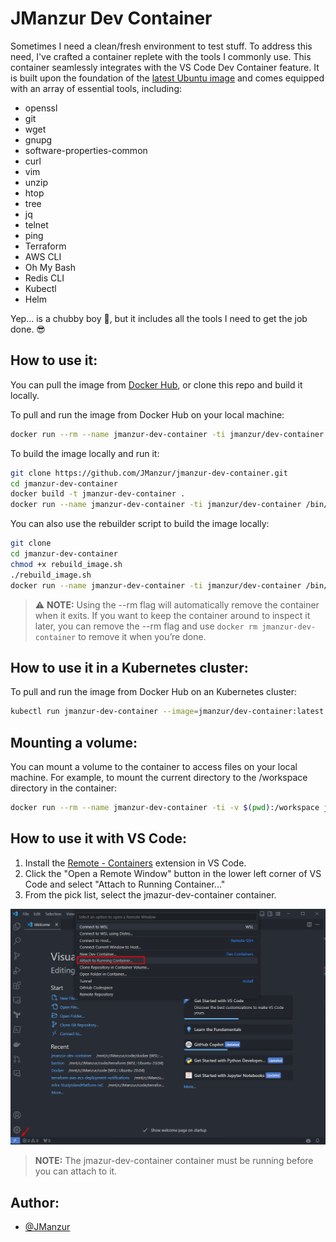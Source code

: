 # JManzur Dev Container

Sometimes I need a clean/fresh environment to test stuff.  To address this need, I've crafted a container replete with the tools I commonly use. This container seamlessly integrates with the VS Code Dev Container feature. It is built upon the foundation of the [latest Ubuntu image](https://hub.docker.com/_/ubuntu) and comes equipped with an array of essential tools, including:

- openssl
- git
- wget
- gnupg
- software-properties-common
- curl
- vim
- unzip
- htop
- tree
- jq
- telnet
- ping
- Terraform
- AWS CLI
- Oh My Bash
- Redis CLI
- Kubectl
- Helm

Yep... is a chubby boy 🐽, but it includes all the tools I need to get the job done. 😎

## How to use it:

You can pull the image from [Docker Hub](https://hub.docker.com/r/jmanzur/dev-container), or clone this repo and build it locally.

To pull and run the image from Docker Hub on your local machine:

```bash
docker run --rm --name jmanzur-dev-container -ti jmanzur/dev-container:latest /bin/bash
```

To build the image locally and run it:
```bash
git clone https://github.com/JManzur/jmanzur-dev-container.git
cd jmanzur-dev-container
docker build -t jmanzur-dev-container .
docker run --name jmanzur-dev-container -ti jmanzur/dev-container /bin/bash
```

You can also use the rebuilder script to build the image locally:

```bash
git clone
cd jmanzur-dev-container
chmod +x rebuild_image.sh
./rebuild_image.sh
docker run --name jmanzur-dev-container -ti jmanzur/dev-container /bin/bash
```

> ⚠️ **NOTE:** Using the --rm flag will automatically remove the container when it exits. If you want to keep the container around to inspect it later, you can remove the --rm flag and use `docker rm jmanzur-dev-container` to remove it when you’re done.

## How to use it in a Kubernetes cluster:

To pull and run the image from Docker Hub on an Kubernetes cluster:

```bash
kubectl run jmanzur-dev-container --image=jmanzur/dev-container:latest --restart=Never --rm -ti -- /bin/bash
```

## Mounting a volume:

You can mount a volume to the container to access files on your local machine. For example, to mount the current directory to the /workspace directory in the container:

```bash
docker run --rm --name jmanzur-dev-container -ti -v $(pwd):/workspace jmanzur/dev-container:latest /bin/bash
```

## How to use it with VS Code:

1. Install the [Remote - Containers](https://marketplace.visualstudio.com/items?itemName=ms-vscode-remote.remote-containers) extension in VS Code.
2. Click the "Open a Remote Window" button in the lower left corner of VS Code and select "Attach to Running Container..."
3. From the pick list, select the jmazur-dev-container container.

![VSCode](images/dev-container-vs-code.png)

> **NOTE:** The jmazur-dev-container container must be running before you can attach to it.

## Author:

- [@JManzur](https://jmanzur.com)